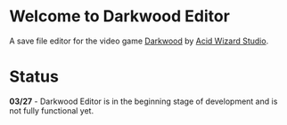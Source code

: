 # Welcome to Darkwood Editor
A save file editor for the video game [Darkwood](https://www.darkwoodgame.com/) by [Acid Wizard Studio](https://www.acidwizardstudio.com/).
# Status
**03/27** - Darkwood Editor is in the beginning stage of development and is not fully functional yet.
